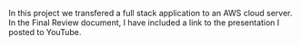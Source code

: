 In this project we transfered a full stack application to an AWS cloud server. 
In the Final Review document, I have included a link to the presentation I posted to YouTube.
